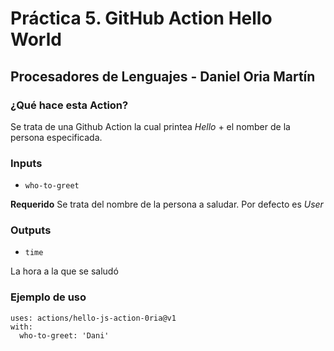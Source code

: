 # Práctica 5. GitHub Action Hello World

## Procesadores de Lenguajes - Daniel Oria Martín

### ¿Qué hace esta Action?

Se trata de una Github Action la cual printea *Hello* + el nomber de la persona especificada.

### Inputs

  * `who-to-greet`

  **Requerido** Se trata del nombre de la persona a saludar. Por defecto es *User*

### Outputs

  * `time`

  La hora a la que se saludó

### Ejemplo de uso

```
uses: actions/hello-js-action-0ria@v1
with:
  who-to-greet: 'Dani'
```
